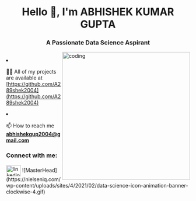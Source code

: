 <h1 align="center">Hello 👋, I'm ABHISHEK KUMAR GUPTA</h1>
<h3 align="center">A Passionate Data Science Aspirant</h3>

<img align="right" alt="coding" width="350" src="https://prompti.ai/wp-content/uploads/2023/07/pcboi2.png">

<p align="left"> <img 
- 🌱 I’m currently learning **Data Science and Machine Learning**

- 👨‍💻 All of my projects are available at [https://github.com/A289shek2004](https://github.com/A289shek2004)


- 📫 How to reach me **abhishekgup2004@gmail.com**

<h3 align="left">Connect with me:</h3>
<p align="left">
<a href="https://linkedin.com/in/linkedin.com/rohanpalkar2000" target="blank"><img align="center" src="https://raw.githubusercontent.com/rahuldkjain/github-profile-readme-generator/master/src/images/icons/Social/linked-in-alt.svg" alt="linkedin.com/rohanpalkar2000" height="30" width="40" /></a>
![MasterHead](https://nielseniq.com/wp-content/uploads/sites/4/2021/02/data-science-icon-animation-banner-clockwise-4.gif)
